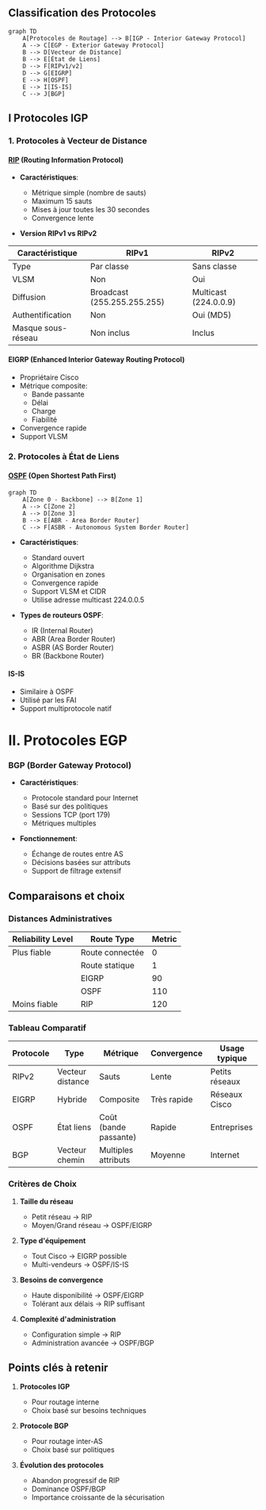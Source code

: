## Classification des Protocoles

```mermaid
graph TD
    A[Protocoles de Routage] --> B[IGP - Interior Gateway Protocol]
    A --> C[EGP - Exterior Gateway Protocol]
    B --> D[Vecteur de Distance]
    B --> E[État de Liens]
    D --> F[RIPv1/v2]
    D --> G[EIGRP]
    E --> H[OSPF]
    E --> I[IS-IS]
    C --> J[BGP]
```

## I Protocoles IGP
### 1. Protocoles à Vecteur de Distance

#### [RIP](RIP%20-%20D%C3%A9tails%20Techniques%20Approfondis) (Routing Information Protocol)
- **Caractéristiques**:
  - Métrique simple (nombre de sauts)
  - Maximum 15 sauts
  - Mises à jour toutes les 30 secondes
  - Convergence lente

- **Version RIPv1 vs RIPv2**

| Caractéristique | RIPv1 | RIPv2 |
|-----------------|-------|--------|
| Type | Par classe | Sans classe |
| VLSM | Non | Oui |
| Diffusion | Broadcast (255.255.255.255) | Multicast (224.0.0.9) |
| Authentification | Non | Oui (MD5) |
| Masque sous-réseau | Non inclus | Inclus |

#### EIGRP (Enhanced Interior Gateway Routing Protocol)
- Propriétaire Cisco
- Métrique composite:
  - Bande passante
  - Délai
  - Charge
  - Fiabilité
- Convergence rapide
- Support VLSM

### 2. Protocoles à État de Liens

#### [OSPF](OSPF%20-%20Détails%20Techniques%20Approfondis) (Open Shortest Path First)

```mermaid
graph TD
    A[Zone 0 - Backbone] --> B[Zone 1]
    A --> C[Zone 2]
    A --> D[Zone 3]
    B --> E[ABR - Area Border Router]
    C --> F[ASBR - Autonomous System Border Router]
```

- **Caractéristiques**:
  - Standard ouvert
  - Algorithme Dijkstra
  - Organisation en zones
  - Convergence rapide
  - Support VLSM et CIDR
  - Utilise adresse multicast 224.0.0.5
  
- **Types de routeurs OSPF**:
  - IR (Internal Router)
  - ABR (Area Border Router)
  - ASBR (AS Border Router)
  - BR (Backbone Router)

#### IS-IS
- Similaire à OSPF
- Utilisé par les FAI
- Support multiprotocole natif

# II. Protocoles EGP

### BGP (Border Gateway Protocol)
- **Caractéristiques**:
  - Protocole standard pour Internet
  - Basé sur des politiques
  - Sessions TCP (port 179)
  - Métriques multiples

- **Fonctionnement**:
  - Échange de routes entre AS
  - Décisions basées sur attributs
  - Support de filtrage extensif

## Comparaisons et choix

### Distances Administratives

| Reliability Level | Route Type      | Metric |
| ----------------- | --------------- | ------ |
| Plus fiable       | Route connectée | 0      |
|                   | Route statique  | 1      |
|                   | EIGRP           | 90     |
|                   | OSPF            | 110    |
| Moins fiable      | RIP             | 120    |

### Tableau Comparatif

| Protocole | Type | Métrique | Convergence | Usage typique |
|-----------|------|----------|-------------|---------------|
| RIPv2 | Vecteur distance | Sauts | Lente | Petits réseaux |
| EIGRP | Hybride | Composite | Très rapide | Réseaux Cisco |
| OSPF | État liens | Coût (bande passante) | Rapide | Entreprises |
| BGP | Vecteur chemin | Multiples attributs | Moyenne | Internet |

### Critères de Choix
1. **Taille du réseau**
   - Petit réseau → RIP
   - Moyen/Grand réseau → OSPF/EIGRP

2. **Type d'équipement**
   - Tout Cisco → EIGRP possible
   - Multi-vendeurs → OSPF/IS-IS

3. **Besoins de convergence**
   - Haute disponibilité → OSPF/EIGRP
   - Tolérant aux délais → RIP suffisant

4. **Complexité d'administration**
   - Configuration simple → RIP
   - Administration avancée → OSPF/BGP

## Points clés à retenir

1. **Protocoles IGP**
   - Pour routage interne
   - Choix basé sur besoins techniques

2. **Protocole BGP**
   - Pour routage inter-AS
   - Choix basé sur politiques

3. **Évolution des protocoles**
   - Abandon progressif de RIP
   - Dominance OSPF/BGP
   - Importance croissante de la sécurisation